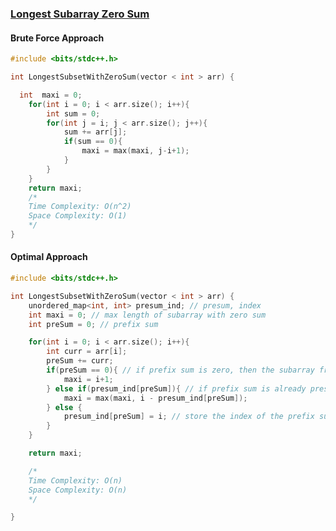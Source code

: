 ### [Longest Subarray Zero Sum](https://www.codingninjas.com/codestudio/problems/longest-subarray-zero-sum_8230747?challengeSlug=striver-sde-challenge)

#### Brute Force Approach
```cpp
#include <bits/stdc++.h>

int LongestSubsetWithZeroSum(vector < int > arr) {

  int  maxi = 0;
	for(int i = 0; i < arr.size(); i++){
		int sum = 0;
		for(int j = i; j < arr.size(); j++){
			sum += arr[j];
			if(sum == 0){
				maxi = max(maxi, j-i+1);
			}
		}
	}
	return maxi;
	/*
	Time Complexity: O(n^2)
	Space Complexity: O(1)
	*/
}
```

#### Optimal Approach
```cpp
#include <bits/stdc++.h>

int LongestSubsetWithZeroSum(vector < int > arr) {
	unordered_map<int, int> presum_ind; // presum, index
	int maxi = 0; // max length of subarray with zero sum
	int preSum = 0; // prefix sum

	for(int i = 0; i < arr.size(); i++){
		int curr = arr[i];
		preSum += curr;
		if(preSum == 0){ // if prefix sum is zero, then the subarray from index 0 to i has zero sum
			maxi = i+1;
		} else if(presum_ind[preSum]){ // if prefix sum is already present in the map, then the subarray from index i to presum_ind[preSum] has zero sum
			maxi = max(maxi, i - presum_ind[preSum]);
		} else {
			presum_ind[preSum] = i; // store the index of the prefix sum
		}
	}

	return maxi;

	/*
	Time Complexity: O(n)
	Space Complexity: O(n)
	*/

}
```